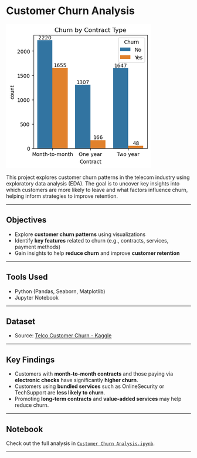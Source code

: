 # Customer Churn Analysis

![Churn by Contract Type](images/churn_by_contract.png)

This project explores customer churn patterns in the telecom industry using exploratory data analysis (EDA). The goal is to uncover key insights into which customers are more likely to leave and what factors influence churn, helping inform strategies to improve retention.

---

## Objectives

- Explore **customer churn patterns** using visualizations  
- Identify **key features** related to churn (e.g., contracts, services, payment methods)  
- Gain insights to help **reduce churn** and improve **customer retention**

---

## Tools Used

- Python (Pandas, Seaborn, Matplotlib)
- Jupyter Notebook

---

## Dataset

- Source: [Telco Customer Churn - Kaggle](https://www.kaggle.com/datasets/blastchar/telco-customer-churn)

---

## Key Findings

- Customers with **month-to-month contracts** and those paying via **electronic checks** have significantly **higher churn**.
- Customers using **bundled services** such as OnlineSecurity or TechSupport are **less likely to churn**.
- Promoting **long-term contracts** and **value-added services** may help reduce churn.

---

## Notebook

Check out the full analysis in [`Customer Churn Analysis.ipynb`]([Customer%20Churn%20EDA.ipynb](https://github.com/PrachiShandilya/customer-churn-analysis/blob/main/Customer%20Churn%20EDA.ipynb)).

---
